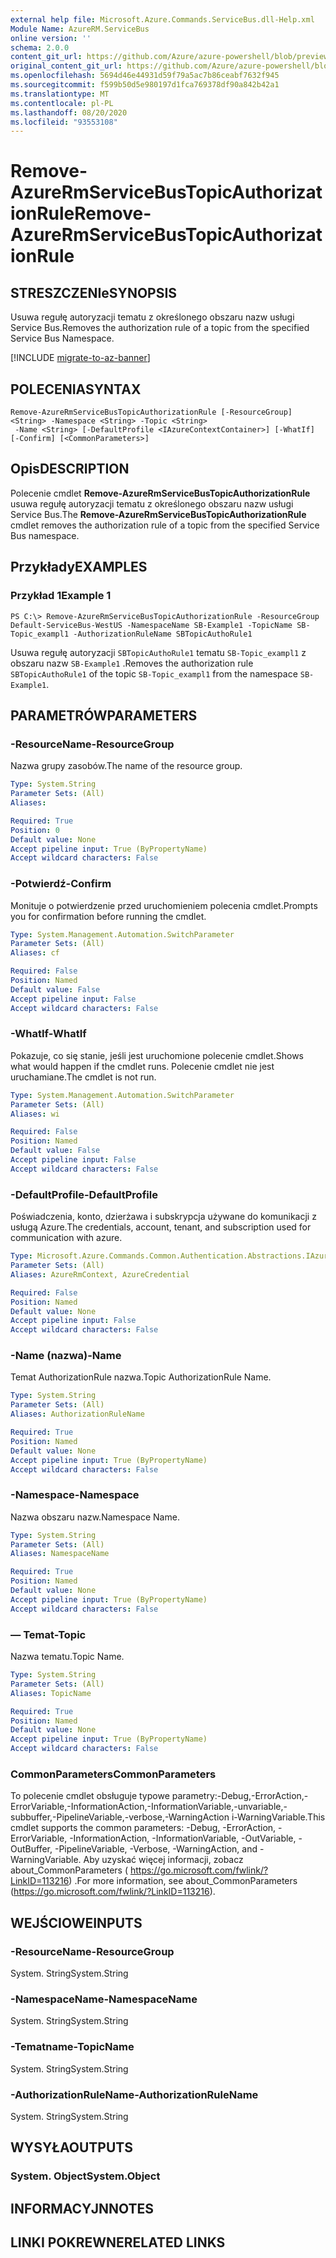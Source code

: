 ```yaml
---
external help file: Microsoft.Azure.Commands.ServiceBus.dll-Help.xml
Module Name: AzureRM.ServiceBus
online version: ''
schema: 2.0.0
content_git_url: https://github.com/Azure/azure-powershell/blob/preview/src/ResourceManager/ServiceBus/Commands.ServiceBus/help/Remove-AzureRmServiceBusTopicAuthorizationRule.md
original_content_git_url: https://github.com/Azure/azure-powershell/blob/preview/src/ResourceManager/ServiceBus/Commands.ServiceBus/help/Remove-AzureRmServiceBusTopicAuthorizationRule.md
ms.openlocfilehash: 5694d46e44931d59f79a5ac7b86ceabf7632f945
ms.sourcegitcommit: f599b50d5e980197d1fca769378df90a842b42a1
ms.translationtype: MT
ms.contentlocale: pl-PL
ms.lasthandoff: 08/20/2020
ms.locfileid: "93553108"
---
```

# <span data-ttu-id="f24cd-101">Remove-AzureRmServiceBusTopicAuthorizationRule</span><span class="sxs-lookup"><span data-stu-id="f24cd-101">Remove-AzureRmServiceBusTopicAuthorizationRule</span></span>

## <span data-ttu-id="f24cd-102">STRESZCZENIe</span><span class="sxs-lookup"><span data-stu-id="f24cd-102">SYNOPSIS</span></span>
<span data-ttu-id="f24cd-103">Usuwa regułę autoryzacji tematu z określonego obszaru nazw usługi Service Bus.</span><span class="sxs-lookup"><span data-stu-id="f24cd-103">Removes the authorization rule of a topic from the specified Service Bus Namespace.</span></span>

[!INCLUDE [migrate-to-az-banner](../../includes/migrate-to-az-banner.md)]

## <span data-ttu-id="f24cd-104">POLECENIA</span><span class="sxs-lookup"><span data-stu-id="f24cd-104">SYNTAX</span></span>

```
Remove-AzureRmServiceBusTopicAuthorizationRule [-ResourceGroup] <String> -Namespace <String> -Topic <String>
 -Name <String> [-DefaultProfile <IAzureContextContainer>] [-WhatIf] [-Confirm] [<CommonParameters>]
```

## <span data-ttu-id="f24cd-105">Opis</span><span class="sxs-lookup"><span data-stu-id="f24cd-105">DESCRIPTION</span></span>
<span data-ttu-id="f24cd-106">Polecenie cmdlet **Remove-AzureRmServiceBusTopicAuthorizationRule** usuwa regułę autoryzacji tematu z określonego obszaru nazw usługi Service Bus.</span><span class="sxs-lookup"><span data-stu-id="f24cd-106">The **Remove-AzureRmServiceBusTopicAuthorizationRule** cmdlet removes the authorization rule of a topic from the specified Service Bus namespace.</span></span>

## <span data-ttu-id="f24cd-107">Przykłady</span><span class="sxs-lookup"><span data-stu-id="f24cd-107">EXAMPLES</span></span>

### <span data-ttu-id="f24cd-108">Przykład 1</span><span class="sxs-lookup"><span data-stu-id="f24cd-108">Example 1</span></span>
```
PS C:\> Remove-AzureRmServiceBusTopicAuthorizationRule -ResourceGroup Default-ServiceBus-WestUS -NamespaceName SB-Example1 -TopicName SB-Topic_exampl1 -AuthorizationRuleName SBTopicAuthoRule1
```

<span data-ttu-id="f24cd-109">Usuwa regułę autoryzacji `SBTopicAuthoRule1` tematu `SB-Topic_exampl1` z obszaru nazw `SB-Example1` .</span><span class="sxs-lookup"><span data-stu-id="f24cd-109">Removes the authorization rule `SBTopicAuthoRule1` of the topic `SB-Topic_exampl1` from the namespace `SB-Example1`.</span></span>

## <span data-ttu-id="f24cd-110">PARAMETRÓW</span><span class="sxs-lookup"><span data-stu-id="f24cd-110">PARAMETERS</span></span>

### <span data-ttu-id="f24cd-111">-ResourceName</span><span class="sxs-lookup"><span data-stu-id="f24cd-111">-ResourceGroup</span></span>
<span data-ttu-id="f24cd-112">Nazwa grupy zasobów.</span><span class="sxs-lookup"><span data-stu-id="f24cd-112">The name of the resource group.</span></span>

```yaml
Type: System.String
Parameter Sets: (All)
Aliases: 

Required: True
Position: 0
Default value: None
Accept pipeline input: True (ByPropertyName)
Accept wildcard characters: False
```

### <span data-ttu-id="f24cd-113">-Potwierdź</span><span class="sxs-lookup"><span data-stu-id="f24cd-113">-Confirm</span></span>
<span data-ttu-id="f24cd-114">Monituje o potwierdzenie przed uruchomieniem polecenia cmdlet.</span><span class="sxs-lookup"><span data-stu-id="f24cd-114">Prompts you for confirmation before running the cmdlet.</span></span>

```yaml
Type: System.Management.Automation.SwitchParameter
Parameter Sets: (All)
Aliases: cf

Required: False
Position: Named
Default value: False
Accept pipeline input: False
Accept wildcard characters: False
```

### <span data-ttu-id="f24cd-115">-WhatIf</span><span class="sxs-lookup"><span data-stu-id="f24cd-115">-WhatIf</span></span>
<span data-ttu-id="f24cd-116">Pokazuje, co się stanie, jeśli jest uruchomione polecenie cmdlet.</span><span class="sxs-lookup"><span data-stu-id="f24cd-116">Shows what would happen if the cmdlet runs.</span></span>
<span data-ttu-id="f24cd-117">Polecenie cmdlet nie jest uruchamiane.</span><span class="sxs-lookup"><span data-stu-id="f24cd-117">The cmdlet is not run.</span></span>

```yaml
Type: System.Management.Automation.SwitchParameter
Parameter Sets: (All)
Aliases: wi

Required: False
Position: Named
Default value: False
Accept pipeline input: False
Accept wildcard characters: False
```

### <span data-ttu-id="f24cd-118">-DefaultProfile</span><span class="sxs-lookup"><span data-stu-id="f24cd-118">-DefaultProfile</span></span>
<span data-ttu-id="f24cd-119">Poświadczenia, konto, dzierżawa i subskrypcja używane do komunikacji z usługą Azure.</span><span class="sxs-lookup"><span data-stu-id="f24cd-119">The credentials, account, tenant, and subscription used for communication with azure.</span></span>

```yaml
Type: Microsoft.Azure.Commands.Common.Authentication.Abstractions.IAzureContextContainer
Parameter Sets: (All)
Aliases: AzureRmContext, AzureCredential

Required: False
Position: Named
Default value: None
Accept pipeline input: False
Accept wildcard characters: False
```

### <span data-ttu-id="f24cd-120">-Name (nazwa)</span><span class="sxs-lookup"><span data-stu-id="f24cd-120">-Name</span></span>
<span data-ttu-id="f24cd-121">Temat AuthorizationRule nazwa.</span><span class="sxs-lookup"><span data-stu-id="f24cd-121">Topic AuthorizationRule Name.</span></span>

```yaml
Type: System.String
Parameter Sets: (All)
Aliases: AuthorizationRuleName

Required: True
Position: Named
Default value: None
Accept pipeline input: True (ByPropertyName)
Accept wildcard characters: False
```

### <span data-ttu-id="f24cd-122">-Namespace</span><span class="sxs-lookup"><span data-stu-id="f24cd-122">-Namespace</span></span>
<span data-ttu-id="f24cd-123">Nazwa obszaru nazw.</span><span class="sxs-lookup"><span data-stu-id="f24cd-123">Namespace Name.</span></span>

```yaml
Type: System.String
Parameter Sets: (All)
Aliases: NamespaceName

Required: True
Position: Named
Default value: None
Accept pipeline input: True (ByPropertyName)
Accept wildcard characters: False
```

### <span data-ttu-id="f24cd-124">— Temat</span><span class="sxs-lookup"><span data-stu-id="f24cd-124">-Topic</span></span>
<span data-ttu-id="f24cd-125">Nazwa tematu.</span><span class="sxs-lookup"><span data-stu-id="f24cd-125">Topic Name.</span></span>

```yaml
Type: System.String
Parameter Sets: (All)
Aliases: TopicName

Required: True
Position: Named
Default value: None
Accept pipeline input: True (ByPropertyName)
Accept wildcard characters: False
```

### <span data-ttu-id="f24cd-126">CommonParameters</span><span class="sxs-lookup"><span data-stu-id="f24cd-126">CommonParameters</span></span>
<span data-ttu-id="f24cd-127">To polecenie cmdlet obsługuje typowe parametry:-Debug,-ErrorAction,-ErrorVariable,-InformationAction,-InformationVariable,-unvariable,-subbuffer,-PipelineVariable,-verbose,-WarningAction i-WarningVariable.</span><span class="sxs-lookup"><span data-stu-id="f24cd-127">This cmdlet supports the common parameters: -Debug, -ErrorAction, -ErrorVariable, -InformationAction, -InformationVariable, -OutVariable, -OutBuffer, -PipelineVariable, -Verbose, -WarningAction, and -WarningVariable.</span></span> <span data-ttu-id="f24cd-128">Aby uzyskać więcej informacji, zobacz about_CommonParameters ( https://go.microsoft.com/fwlink/?LinkID=113216) .</span><span class="sxs-lookup"><span data-stu-id="f24cd-128">For more information, see about_CommonParameters (https://go.microsoft.com/fwlink/?LinkID=113216).</span></span>

## <span data-ttu-id="f24cd-129">WEJŚCIOWE</span><span class="sxs-lookup"><span data-stu-id="f24cd-129">INPUTS</span></span>

### <span data-ttu-id="f24cd-130">-ResourceName</span><span class="sxs-lookup"><span data-stu-id="f24cd-130">-ResourceGroup</span></span>
 <span data-ttu-id="f24cd-131">System. String</span><span class="sxs-lookup"><span data-stu-id="f24cd-131">System.String</span></span>

### <span data-ttu-id="f24cd-132">-NamespaceName</span><span class="sxs-lookup"><span data-stu-id="f24cd-132">-NamespaceName</span></span>
 <span data-ttu-id="f24cd-133">System. String</span><span class="sxs-lookup"><span data-stu-id="f24cd-133">System.String</span></span>

### <span data-ttu-id="f24cd-134">-Tematname</span><span class="sxs-lookup"><span data-stu-id="f24cd-134">-TopicName</span></span>
 <span data-ttu-id="f24cd-135">System. String</span><span class="sxs-lookup"><span data-stu-id="f24cd-135">System.String</span></span>

### <span data-ttu-id="f24cd-136">-AuthorizationRuleName</span><span class="sxs-lookup"><span data-stu-id="f24cd-136">-AuthorizationRuleName</span></span>
 <span data-ttu-id="f24cd-137">System. String</span><span class="sxs-lookup"><span data-stu-id="f24cd-137">System.String</span></span>

## <span data-ttu-id="f24cd-138">WYSYŁA</span><span class="sxs-lookup"><span data-stu-id="f24cd-138">OUTPUTS</span></span>

### <span data-ttu-id="f24cd-139">System. Object</span><span class="sxs-lookup"><span data-stu-id="f24cd-139">System.Object</span></span>

## <span data-ttu-id="f24cd-140">INFORMACYJN</span><span class="sxs-lookup"><span data-stu-id="f24cd-140">NOTES</span></span>

## <span data-ttu-id="f24cd-141">LINKI POKREWNE</span><span class="sxs-lookup"><span data-stu-id="f24cd-141">RELATED LINKS</span></span>

